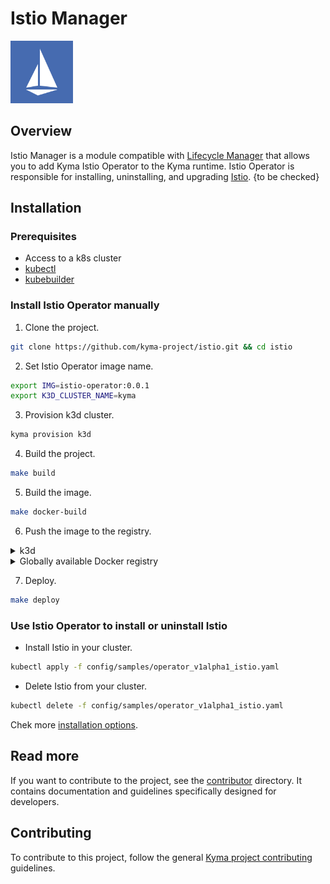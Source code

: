 # Istio Manager

<img src="./docs/istio-whitelogo-bluebackground-framed.svg" alt="Istio logo" style="height: 100px; width:100px;"/>

## Overview

Istio Manager is a module compatible with [Lifecycle Manager](https://github.com/kyma-project/lifecycle-manager) that allows you to add Kyma Istio Operator to the Kyma runtime. Istio Operator is responsible for installing, uninstalling, and upgrading [Istio](https://https://istio.io/latest/). {to be checked}

## Installation

### Prerequisites

- Access to a k8s cluster
- [kubectl](https://kubernetes.io/docs/tasks/tools/)
- [kubebuilder](https://book.kubebuilder.io/)
  
### Install Istio Operator manually

1. Clone the project.

```bash
git clone https://github.com/kyma-project/istio.git && cd istio
```

2. Set Istio Operator image name.

```bash
export IMG=istio-operator:0.0.1
export K3D_CLUSTER_NAME=kyma
```

3. Provision k3d cluster.

```bash
kyma provision k3d
```

4. Build the project.

```bash
make build
```

5. Build the image.

```bash
make docker-build
```

6. Push the image to the registry.

<div tabs name="Push image" group="istio-operator-installation">
  <details>
  <summary label="k3d">
  k3d
  </summary>

   ```bash
   k3d image import $IMG -c $K3D_CLUSTER_NAME
   ```

  </details>
  <details>
  <summary label="Docker registry">
  Globally available Docker registry
  </summary>

   ```bash
   make docker-push
   ```

  </details>
</div>

7. Deploy.

```bash
make deploy
```

### Use Istio Operator to install or uninstall Istio

- Install Istio in your cluster.

```bash
kubectl apply -f config/samples/operator_v1alpha1_istio.yaml
```

- Delete Istio from your cluster.

```bash
kubectl delete -f config/samples/operator_v1alpha1_istio.yaml
```

Chek more [installation options](./docs/contributor/01-00-installation.md).

## Read more

If you want to contribute to the project, see the [contributor](./docs/contributor/) directory. It contains documentation and guidelines specifically designed for developers.

## Contributing

To contribute to this project, follow the general [Kyma project contributing](https://github.com/kyma-project/community/blob/main/docs/contributing/02-contributing.md) guidelines.
